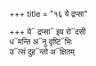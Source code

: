 +++
title = "१६ ये द्रप्सा"

+++
ये᳓ द्रप्सा᳓ इव रो᳓दसी  
ध᳓मन्ति अ᳓नु वृष्टि᳓भिः  
उ᳓त्सं दुह᳓न्तो अ᳓क्षितम्